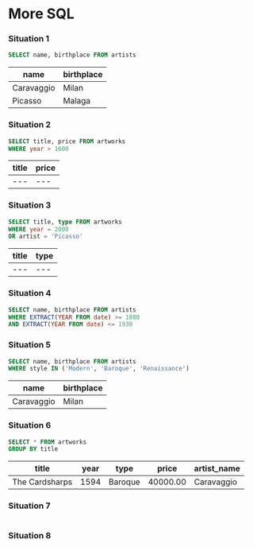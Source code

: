 # More SQL

### Situation 1

```sql
SELECT name, birthplace FROM artists
```
|name|birthplace|
|---|---|
|Caravaggio|Milan|
|Picasso|Malaga|

### Situation 2

```sql
SELECT title, price FROM artworks
WHERE year > 1600
```

|title|price|
|---|---|
|---|---|

### Situation 3

```sql
SELECT title, type FROM artworks
WHERE year = 2000 
OR artist = 'Picasso'
``` 

|title|type|
|---|---|
|---|---|

### Situation 4

```sql
SELECT name, birthplace FROM artists
WHERE EXTRACT(YEAR FROM date) >= 1880
AND EXTRACT(YEAR FROM date) <= 1930
```

### Situation 5

```sql
SELECT name, birthplace FROM artists
WHERE style IN ('Modern', 'Baroque', 'Renaissance')
```

|name|birthplace|
|---|---|
|Caravaggio|Milan|

### Situation 6

```sql
SELECT * FROM artworks
GROUP BY title
```

|title|year|type|price|artist_name|
|---|---|---|---|---|
|The Cardsharps|1594|Baroque|40000.00|Caravaggio|

### Situation 7

```sql

```

### Situation 8